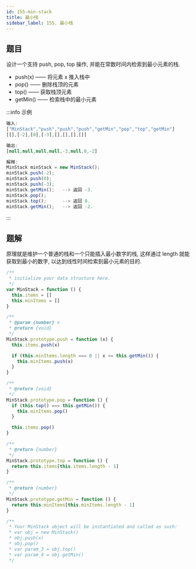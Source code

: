 ```yaml
---
id: 155-min-stack
title: 最小栈
sidebar_label: 155. 最小栈
---
```


## 题目

设计一个支持 push, pop, top 操作, 并能在常数时间内检索到最小元素的栈.

- push(x) —— 将元素 x 推入栈中
- pop() —— 删除栈顶的元素
- top() —— 获取栈顶元素
- getMin() —— 检索栈中的最小元素

:::info 示例

```ts
输入:
["MinStack","push","push","push","getMin","pop","top","getMin"]
[[],[-2],[0],[-3],[],[],[],[]]

输出:
[null,null,null,null,-3,null,0,-2]

解释:
MinStack minStack = new MinStack();
minStack.push(-2);
minStack.push(0);
minStack.push(-3);
minStack.getMin();   --> 返回 -3.
minStack.pop();
minStack.top();      --> 返回 0.
minStack.getMin();   --> 返回 -2.
```

:::

## 题解

原理就是维护一个普通的栈和一个只能插入最小数字的栈, 这样通过 length 就能获取到最小的数字, 以达到线性时间检索到最小元素的目的.

```ts
/**
 * initialize your data structure here.
 */
var MinStack = function () {
  this.items = []
  this.minItems = []
}

/**
 * @param {number} x
 * @return {void}
 */
MinStack.prototype.push = function (x) {
  this.items.push(x)

  if (this.minItems.length === 0 || x <= this.getMin()) {
    this.minItems.push(x)
  }
}

/**
 * @return {void}
 */
MinStack.prototype.pop = function () {
  if (this.top() === this.getMin()) {
    this.minItems.pop()
  }

  this.items.pop()
}

/**
 * @return {number}
 */
MinStack.prototype.top = function () {
  return this.items[this.items.length - 1]
}

/**
 * @return {number}
 */
MinStack.prototype.getMin = function () {
  return this.minItems[this.minItems.length - 1]
}

/**
 * Your MinStack object will be instantiated and called as such:
 * var obj = new MinStack()
 * obj.push(x)
 * obj.pop()
 * var param_3 = obj.top()
 * var param_4 = obj.getMin()
 */
```
